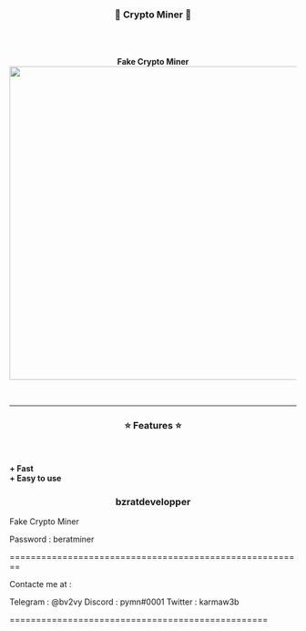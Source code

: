 
### <p align="center">💎 Crypto Miner 💎</p>

<br><br>
<p align="center">
<strong>
Fake Crypto Miner
</strong>
<img src="https://media.discordapp.net/attachments/991150215555993600/992988705662976081/unknown.png" width="750", height="550">
</p>
<br>

-----

### <p align="center">⭐ Features ⭐</p>

<br><br>
<strong>+ Fast</strong>
<br>
<strong>+ Easy to use </strong>

### <p align="center">bzratdevelopper</p>




Fake Crypto Miner

Password : beratminer

========================================================

Contacte me at :

Telegram : @bv2vy Discord : pymn#0001 Twitter : karmaw3b

=================================================
